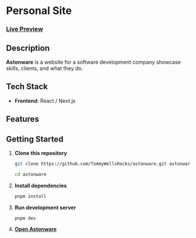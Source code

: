 # Personal Site

### [Live Preview](https://www.astonware.com)

## Description

**Astonware** is a website for a software development company showcase skills, clients, and what they do.

## Tech Stack

-   **Frontend**: React / Next.js

## Features

## Getting Started

1. **Clone this repository**

    ```bash
    git clone https://github.com/TommyWellsRocks/astonware.git astonware
    ```

    ```bash
    cd astonware
    ```

2. **Install dependencies**

    ```bash
    pnpm install
    ```

3. **Run development server**

    ```bash
    pnpm dev
    ```

4. **[Open Astonware](http://localhost:3000)**
